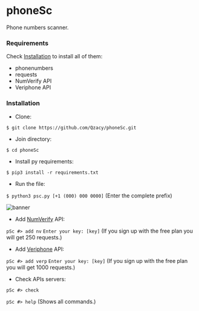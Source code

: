 # phoneSc
Phone numbers scanner.

### Requirements
Check [Installation](#Installation) to install all of them:
- phonenumbers
- requests
- NumVerify API
- Veriphone API

### Installation
- Clone:

```$ git clone https://github.com/Qzacy/phoneSc.git```
- Join directory:

```$ cd phoneSc```
- Install py requirements:

```$ pip3 install -r requirements.txt```
- Run the file:

```$ python3 psc.py [+1 (000) 000 0000]``` (Enter the complete prefix)

![banner](/screenshots/banner.png)
- Add [NumVerify](numverify.com) API:

```pSc #> add nv```
```Enter your key: [key]``` (If you sign up with the free plan you will get 250 requests.)
- Add [Veriphone](veriphone.io) API: 

```pSc #> add verp```
```Enter your key: [key]``` (If you sign up with the free plan you will get 1000 requests.)
- Check APIs servers:

```pSc #> check```

```pSc #> help``` (Shows all commands.)

